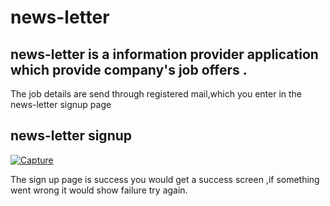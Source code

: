 # news-letter

## news-letter is a information provider application which provide company's job offers .

The job details are send through registered mail,which you enter in the news-letter signup page

## news-letter signup 
[
![Capture](https://user-images.githubusercontent.com/73425624/115115346-a8813580-9fb1-11eb-9af1-f1fa96d8b7a7.PNG)
](url)

The sign up page is success you would get a success screen ,if something went wrong it would show failure try again.

